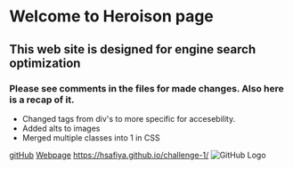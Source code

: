 # Welcome to Heroison page
## This web site is designed for engine search optimization 
### Please see comments in the files for made changes. Also here is a recap of it.
* Changed tags from div's to more specific for accesebility. 
* Added alts to images
* Merged multiple classes into 1 in CSS


[gitHub](https://github.com/hsafiya/challenge-1 "gitHub repo")
[Webpage](https://hsafiya.github.io/challenge-1/ "Horiseon pusblished") https://hsafiya.github.io/challenge-1/
![GitHub Logo](./assets/images/_C__Users_safig_OneDrive_Desktop_chllanges_week%201_challange-week-1_index.html.png)